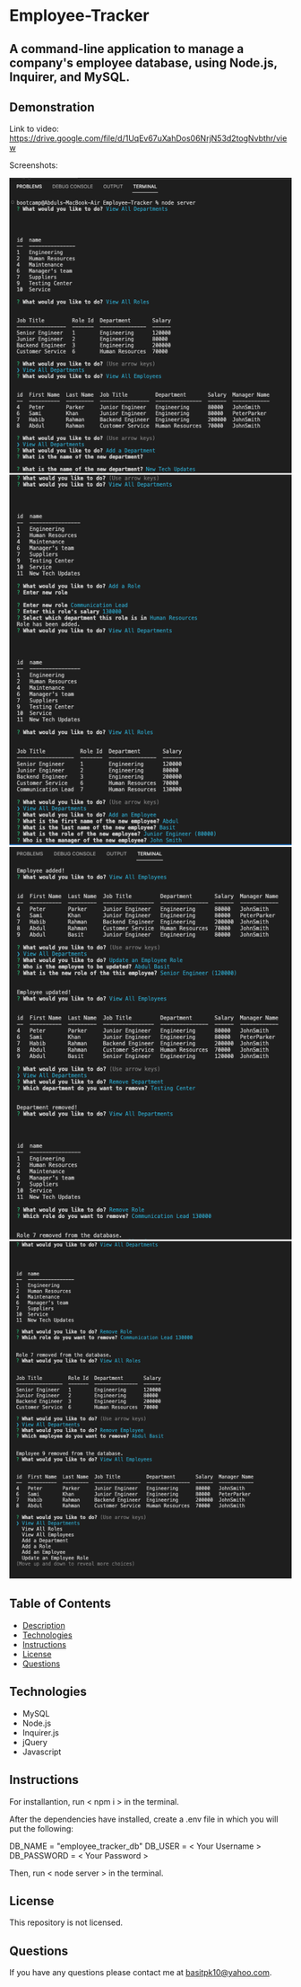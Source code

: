 # Employee-Tracker

## A command-line application to manage a company's employee database, using Node.js, Inquirer, and MySQL.


## Demonstration
Link to video: https://drive.google.com/file/d/1UqEv67uXahDos06NrjN53d2togNvbthr/view

Screenshots: 

![Screenshot](./Images/Screenshot1.png)
![Screenshot](./Images/Screenshot2.png)
![Screenshot](./Images/Screenshot3.png)
![Screenshot](./Images/Screenshot4.png)

## Table of Contents
* [Description](#description)
* [Technologies](#technologies)
* [Instructions](#instructions)
* [License](#license)
* [Questions](#questions)

## Technologies
* MySQL
* Node.js
* Inquirer.js
* jQuery
* Javascript

## Instructions
For installantion, run < npm i > in the terminal.

After the dependencies have installed, create a .env file in which you will put the following:

DB_NAME = "employee_tracker_db"
DB_USER = < Your Username >
DB_PASSWORD = < Your Password >
 
Then, run < node server > in the terminal.

## License
This repository is not licensed.

## Questions
If you have any questions please contact me at [basitpk10@yahoo.com](mailto:basitpk10@yahoo.com).